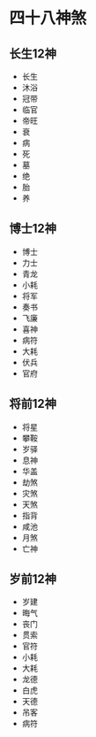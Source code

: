 # 四十八神煞

## 长生12神

- 长生
- 沐浴
- 冠带
- 临官
- 帝旺
- 衰
- 病
- 死
- 墓
- 绝 
- 胎
- 养

## 博士12神

- 博士
- 力士
- 青龙
- 小耗
- 将军
- 奏书
- 飞廉
- 喜神
- 病符
- 大耗
- 伏兵
- 官府

## 将前12神

- 将星
- 攀鞍
- 岁驿
- 息神
- 华盖
- 劫煞
- 灾煞
- 天煞
- 指背
- 咸池
- 月煞
- 亡神

## 岁前12神

- 岁建
- 晦气
- 丧门
- 贯索
- 官符
- 小耗
- 大耗
- 龙德
- 白虎
- 天德
- 吊客
- 病符
